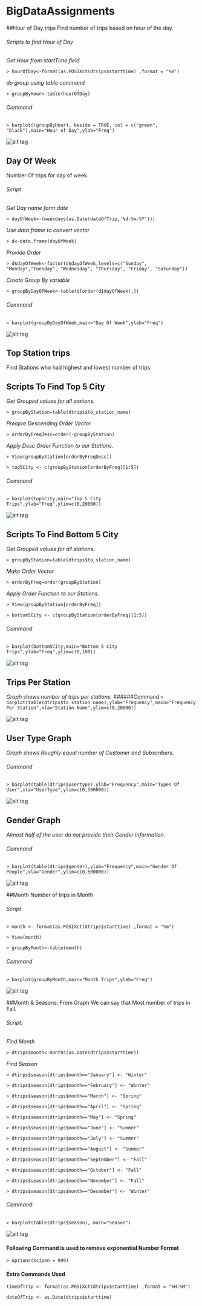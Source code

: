 # BigDataAssignments
##Hour of Day trips
Find number of trips based on hour of the day.

###### Scripts to find Hour of Day
*Get Hour from startTime field*

`> hourOfDay<-format(as.POSIXct(dtrips$starttime) ,format = "%H")`

*do group using table command*

`> groupByHour<-table(hourOfDay)`

###### Command
`> barplot((groupByHour), beside = TRUE, col = c("green", "black"),main="Hour of Day",ylab="Freq")`
 
![alt tag](https://github.com/JBaba/BigDataAssignments/blob/master/images/HourOfDay.png) 
 
## Day Of Week
Number Of trips for day of week.

###### Script
*Get Day name form date*

`> dayOfWeek<-(weekdays(as.Date(dateOfTrip,'%d-%m-%Y')))`

*Use data frame to convert vector*  

`> d<-data.frame(dayOfWeek)`

*Provide Order*

`> d$dayOfWeek<-factor(d$dayOfWeek,levels=c("Sunday", "Monday","Tuesday", "Wednesday", "Thursday", "Friday", "Saturday"))`

*Create Group By variable*

`> groupByDayOfWeek<-table(d[order(d$dayOfWeek),])`

###### Command
`> barplot(groupByDayOfWeek,main="Day Of Week",ylab="Freq")`

![alt tag](https://github.com/JBaba/BigDataAssignments/blob/master/images/DayOfWeek.png) 
 
## Top Station trips
Find Stations who had highest and lowest number of trips.

## Scripts To Find Top 5 City
*Get Grouped values for all stations.*

`> groupByStation←table(dtrips$to_station_name)`

*Preapre Descending Order Vector* 

`> orderByFreqDesc=order(-groupByStation)`

*Apply Desc Order Function to our Stations.*

`> View(groupByStation[orderByFreqDesc])`

`> top5City <- c(groupByStation[orderByFreq][1:5])`

###### Command
`> barplot(top5City,main="Top 5 City Trips",ylab="Freq",ylim=c(0,20000))`

![alt tag](https://github.com/JBaba/BigDataAssignments/blob/master/images/Top5Station.png) 

## Scripts To Find Bottom 5 City

*Get Grouped values for all stations.*

`> groupByStation←table(dtrips$to_station_name)`

*Make Order Vector*

`> orderByFreq=order(groupByStation)`	
	
*Apply Order Function to our Stations.*

`> View(groupByStation[orderByFreq])`	

`> bottom5City <- c(groupByStation[orderByFreq][1:5])`

###### Command
`> barplot(bottom5City,main="Bottom 5 City Trips",ylab="Freq",ylim=c(0,100))`

![alt tag](https://github.com/JBaba/BigDataAssignments/blob/master/images/Bottom5Stations.png) 

## Trips Per Station
*Graph shows number of trips per stations.*
######Command
`> barplot(table(dtrips$to_station_name),ylab="Frequency",main="Frequency Per Station",xla="Station Name",ylim=c(0,20000))`

![alt tag](https://github.com/JBaba/BigDataAssignments/blob/master/images/FreqPerStation.png) 

## User Type Graph
*Graph shows Roughly equal number of Customer and Subscribers.*
###### Command
`> barplot(table(dtrips$usertype),ylab="Frequency",main="Types Of User",xla="UserType",ylim=c(0,500000))`

![alt tag](https://github.com/JBaba/BigDataAssignments/blob/master/images/TypesOfUser.png) 

## Gender Graph
*Almost half of the user do not provide their Gender information.*
###### Command
`> barplot(table(dtrips$gender),ylab="Frequency",main="Gender Of People",xla="Gender",ylim=c(0,500000))`
 
 ![alt tag](https://github.com/JBaba/BigDataAssignments/blob/master/images/Gender.png) 
 
##Month
Number of trips in Month

###### Script
`> month <- format(as.POSIXct(dtrips$starttime) ,format = "%m")`

`> View(month)`

`> groupByMonth<-table(month)`

###### Command
`> barplot(groupByMonth,main="Month Trips",ylab="Freq")`

![alt tag](https://github.com/JBaba/BigDataAssignments/blob/master/images/MonthTrips.png) 

##Month & Seasons:
From Graph We can say that Most number of trips in Fall.

###### Script:
*Find Month*

`> dtrips$month<-months(as.Date(dtrips$starttime))`

*Find Season*

`> dtirps$season[dtrips$month=="January"] <- "Winter"`

`> dtrips$season[dtrips$month=="February"] <- "Winter"`

`> dtrips$season[dtrips$month=="March"] <- "Spring"`

`> dtrips$season[dtrips$month=="April"] <- "Spring"`

`> dtrips$season[dtrips$month=="May"] <- "Spring"`

`> dtrips$season[dtrips$month=="June"] <- "Summer"`

`> dtrips$season[dtrips$month=="July"] <- "Summer"`

`> dtrips$season[dtrips$month=="August"] <- "Summer"`

`> dtrips$season[dtrips$month=="September"] <- "Fall"`

`> dtrips$season[dtrips$month=="October"] <- "Fall"`

`> dtrips$season[dtrips$month=="November"] <- "Fall"`

`> dtrips$season[dtrips$month=="December"] <- "Winter"`

###### Command:
`> barplot(table(dtrips$season), main="Season")`
 
 ![alt tag](https://github.com/JBaba/BigDataAssignments/blob/master/images/Season.png) 
 
#### Following Command is used to remove exponential Number Format  
`> options(scipen = 999)`

#### Extra Commands Used
`timeOfTrip <- format(as.POSIXct(dtrips$starttime) ,format = "%H:%M")`

`dateOfTrip <- as.Date(dtrips$starttime)`


